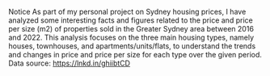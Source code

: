 Notice
As part of my personal project on Sydney housing prices, I have analyzed some interesting facts and figures related to the price and price per size (m2) of properties sold in the Greater Sydney area between 2016 and 2022.
This analysis focuses on the three main housing types, namely houses, townhouses, and apartments/units/flats, to understand the trends and changes in price and price per size for each type over the given period.
Data source: https://lnkd.in/ghiibtCD
